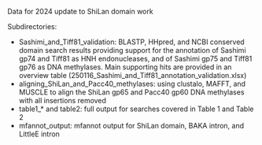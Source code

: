 Data for 2024 update to ShiLan domain work

Subdirectories:

- Sashimi_and_Tiff81_validation: BLASTP, HHpred, and NCBI conserved domain search results providing support for the annotation of Sashimi gp74 and Tiff81 as HNH endonucleases, and of Sashimi gp75 and Tiff81 gp76 as DNA methylases. Main supporting hits are provided in an overview table (250116_Sashimi_and_Tiff81_annotation_validation.xlsx)
- aligning_ShiLan_and_Pacc40_methylases: using clustalo, MAFFT, and MUSCLE to align the ShiLan gp65 and Pacc40 gp60 DNA methylases with all insertions removed
- table1_\* and table2: full output for searches covered in Table 1 and Table 2
- mfannot_output: mfannot output for ShiLan domain, BAKA intron, and LittleE intron
